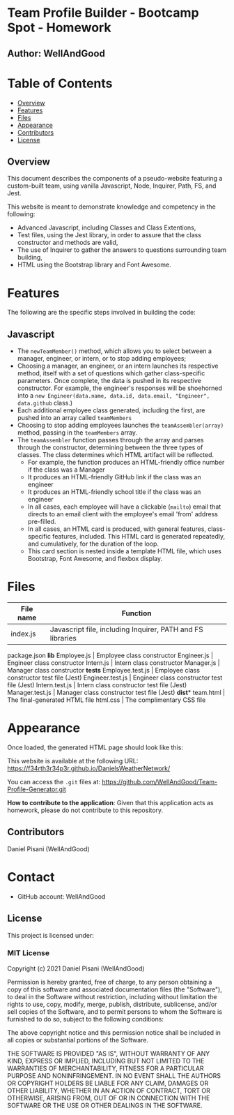 # Team Profile Builder - Bootcamp Spot - Homework #
## Author: WellAndGood

# Table of Contents
* [Overview](#overview)
* [Features](#features)
* [Files](#files)
* [Appearance](#appearance)
* [Contributors](#contributors)
* [License](#license)

## Overview

This document describes the components of a pseudo-website featuring a custom-built team, using vanilla Javascript, Node, Inquirer, Path, FS, and Jest. 

This website is meant to demonstrate knowledge and competency in the following:

- Advanced Javascript, including Classes and Class Extentions,
- Test files, using the Jest library, in order to assure that the class constructor and methods are valid,
- The use of Inquirer to gather the answers to questions surrounding team building,
- HTML using the Bootstrap library and Font Awesome.

# Features
The following are the specific steps involved in building the code:

## Javascript

- The `newTeamMember()` method, which allows you to select between a manager, engineer, or intern, or to stop adding employees;
- Choosing a manager, an engineer, or an intern launches its respective method, itself with a set of questions which gather class-specific parameters. Once complete, the data is pushed in its respective constructor. For example, the engineer's responses will be shoehorned into a `new Engineer(data.name, data.id, data.email, "Engineer", data.github` class.)
- Each additional employee class generated, including the first, are pushed into an array called `teamMembers`
- Choosing to stop adding employees launches the `teamAssembler(array)` method, passing in the `teamMembers` array.
- The `teamAssembler` function passes through the array and parses through the constructor, determining between the three types of classes. The class determines which HTML artifact will be reflected. 
    - For example, the function produces an HTML-friendly office number if the class was a Manager
    - It produces an HTML-friendly GitHub link if the class was an engineer
    - It produces an HTML-friendly school title if the class was an engineer
    - In all cases, each employee will have a clickable (`mailto`) email that directs to an email client with the employee's email 'from' address pre-filled.
    - In all cases, an HTML card is produced, with general features, class-specific features, included. This HTML card is generated repeatedly, and cumulatively, for the duration of the loop.
    - This card section is nested inside a template HTML file, which uses Bootstrap, Font Awesome, and flexbox display. 

# Files

File name | Function
------------ | -------------
index.js | Javascript file, including Inquirer, PATH and FS libraries
package.json
**lib**
Employee.js | Employee class constructor
Engineer.js | Engineer class constructor
Intern.js | Intern class constructor
Manager.js | Manager class constructor
**tests**
Employee.test.js | Employee class constructor test file (Jest)
Engineer.test.js | Engineer class constructor test file (Jest)
Intern.test.js | Intern class constructor test file (Jest)
Manager.test.js | Manager class constructor test file (Jest)
**dist***
team.html | The final-generated HTML file
html.css | The complimentary CSS file


# Appearance 
Once loaded, the generated HTML page should look like this:  
<!-- ![Appearance Upon Deployment](Screenshot.jpg) -->

This website is available at the following URL:   
https://f34rth3r34p3r.github.io/DanielsWeatherNetwork/

You can access the `.git` files at:
https://github.com/WellAndGood/Team-Profile-Generator.git

**How to contribute to the application**: Given that this application acts as homework, please do not contribute to this repository.

## Contributors
Daniel Pisani (WellAndGood)

# Contact
* GitHub account: WellAndGood

## License
This project is licensed under:

### MIT License

Copyright (c) 2021 Daniel Pisani (WellAndGood) 

Permission is hereby granted, free of charge, to any person obtaining a copy of this software and associated documentation files (the "Software"), to deal in the Software without restriction, including without limitation the rights to use, copy, modify, merge, publish, distribute, sublicense, and/or sell copies of the Software, and to permit persons to whom the Software is furnished to do so, subject to the following conditions:

The above copyright notice and this permission notice shall be included in all copies or substantial portions of the Software.

THE SOFTWARE IS PROVIDED "AS IS", WITHOUT WARRANTY OF ANY KIND, EXPRESS OR IMPLIED, INCLUDING BUT NOT LIMITED TO THE WARRANTIES OF MERCHANTABILITY, FITNESS FOR A PARTICULAR PURPOSE AND NONINFRINGEMENT. IN NO EVENT SHALL THE AUTHORS OR COPYRIGHT HOLDERS BE LIABLE FOR ANY CLAIM, DAMAGES OR OTHER LIABILITY, WHETHER IN AN ACTION OF CONTRACT, TORT OR OTHERWISE, ARISING FROM, OUT OF OR IN CONNECTION WITH THE SOFTWARE OR THE USE OR OTHER DEALINGS IN THE SOFTWARE.